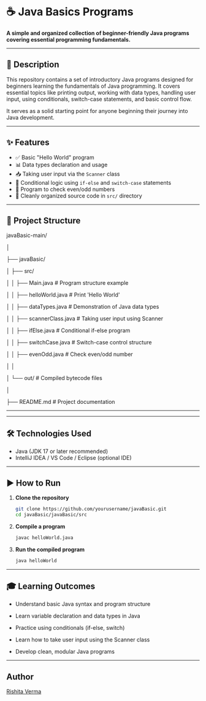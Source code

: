 # ☕ Java Basics Programs

**A simple and organized collection of beginner-friendly Java programs covering essential programming fundamentals.**

---

## 📑 Description

This repository contains a set of introductory Java programs designed for beginners learning the fundamentals of Java programming. It covers essential topics like printing output, working with data types, handling user input, using conditionals, switch-case statements, and basic control flow.

It serves as a solid starting point for anyone beginning their journey into Java development.

---

## ✨ Features

- ✅ Basic "Hello World" program  
- 📊 Data types declaration and usage  
- 📥 Taking user input via the `Scanner` class  
- 🔀 Conditional logic using `if-else` and `switch-case` statements  
- 🔢 Program to check even/odd numbers  
- 📂 Cleanly organized source code in `src/` directory  

---

## 📁 Project Structure

javaBasic-main/

│

├── javaBasic/

│ ├── src/

│ │ ├── Main.java # Program structure example

│ │ ├── helloWorld.java # Print 'Hello World'

│ │ ├── dataTypes.java # Demonstration of Java data types

│ │ ├── scannerClass.java # Taking user input using Scanner

│ │ ├── ifElse.java # Conditional if-else program

│ │ ├── switchCase.java # Switch-case control structure

│ │ ├── evenOdd.java # Check even/odd number

│ │

│ └── out/ # Compiled bytecode files

│

├── README.md # Project documentation

---


---

## 🛠️ Technologies Used

- Java (JDK 17 or later recommended)  
- IntelliJ IDEA / VS Code / Eclipse (optional IDE)

---

## ▶️ How to Run

1. **Clone the repository**
   ```bash
   git clone https://github.com/yourusername/javaBasic.git
   cd javaBasic/javaBasic/src
   
2. **Compile a program**
   ```bash
   javac helloWorld.java

3. **Run the compiled program**
   ```bash
   java helloWorld

---

## 🎓 Learning Outcomes

- Understand basic Java syntax and program structure

- Learn variable declaration and data types in Java

- Practice using conditionals (if-else, switch)

- Learn how to take user input using the Scanner class

- Develop clean, modular Java programs

---

## Author

[Rishita Verma](https://github.com/Rishita-112001)
